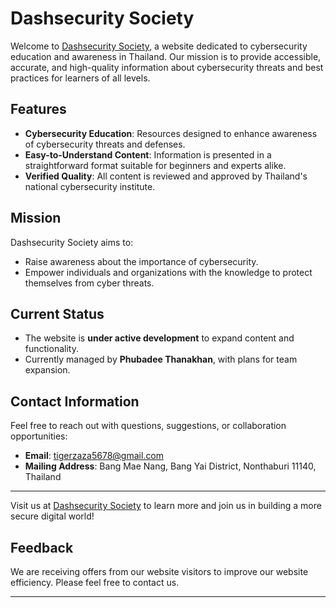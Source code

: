 # Dashsecurity Society

Welcome to [Dashsecurity Society](https://dashsecurity.netlify.app/), a website dedicated to cybersecurity education and awareness in Thailand. Our mission is to provide accessible, accurate, and high-quality information about cybersecurity threats and best practices for learners of all levels.

## Features
- **Cybersecurity Education**: Resources designed to enhance awareness of cybersecurity threats and defenses.
- **Easy-to-Understand Content**: Information is presented in a straightforward format suitable for beginners and experts alike.
- **Verified Quality**: All content is reviewed and approved by Thailand's national cybersecurity institute.

## Mission
Dashsecurity Society aims to:
- Raise awareness about the importance of cybersecurity.
- Empower individuals and organizations with the knowledge to protect themselves from cyber threats.

## Current Status
- The website is **under active development** to expand content and functionality.
- Currently managed by **Phubadee Thanakhan**, with plans for team expansion.

## Contact Information
Feel free to reach out with questions, suggestions, or collaboration opportunities:
- **Email**: tigerzaza5678@gmail.com
- **Mailing Address**: Bang Mae Nang, Bang Yai District, Nonthaburi 11140, Thailand

---

Visit us at [Dashsecurity Society](https://dashsecurity.netlify.app/) to learn more and join us in building a more secure digital world!
## Feedback
We are receiving offers from our website visitors to improve our website efficiency. Please feel free to contact us.

---
